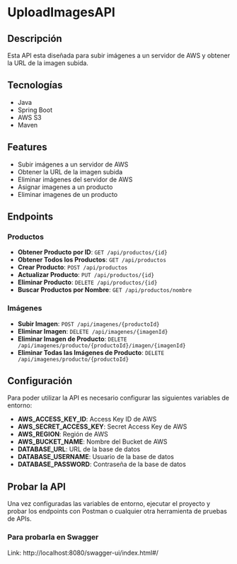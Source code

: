 # UploadImagesAPI

## Descripción
Esta API esta diseñada para subir imágenes a un servidor de AWS y obtener la URL de la imagen subida.

## Tecnologías
- Java 
- Spring Boot
- AWS S3
- Maven

## Features
- Subir imágenes a un servidor de AWS
- Obtener la URL de la imagen subida
- Eliminar imágenes del servidor de AWS
- Asignar imagenes a un producto
- Eliminar imagenes de un producto

## Endpoints

### Productos
- **Obtener Producto por ID**: `GET /api/productos/{id}`
- **Obtener Todos los Productos**: `GET /api/productos`
- **Crear Producto**: `POST /api/productos`
- **Actualizar Producto**: `PUT /api/productos/{id}`
- **Eliminar Producto**: `DELETE /api/productos/{id}`
- **Buscar Productos por Nombre**: `GET /api/productos/nombre`

### Imágenes
- **Subir Imagen**: `POST /api/imagenes/{productoId}`
- **Eliminar Imagen**: `DELETE /api/imagenes/{imagenId}`
- **Eliminar Imagen de Producto**: `DELETE /api/imagenes/producto/{productoId}/imagen/{imagenId}`
- **Eliminar Todas las Imágenes de Producto**: `DELETE /api/imagenes/producto/{productoId}`

## Configuración
Para poder utilizar la API es necesario configurar las siguientes variables de entorno:
- **AWS_ACCESS_KEY_ID**: Access Key ID de AWS
- **AWS_SECRET_ACCESS_KEY**: Secret Access Key de AWS
- **AWS_REGION**: Región de AWS
- **AWS_BUCKET_NAME**: Nombre del Bucket de AWS
- **DATABASE_URL**: URL de la base de datos
- **DATABASE_USERNAME**: Usuario de la base de datos
- **DATABASE_PASSWORD**: Contraseña de la base de datos

## Probar la API
Una vez configuradas las variables de entorno, ejecutar el proyecto y probar los endpoints con Postman o 
cualquier otra herramienta de pruebas de APIs.

### Para probarla en Swagger
Link: http://localhost:8080/swagger-ui/index.html#/